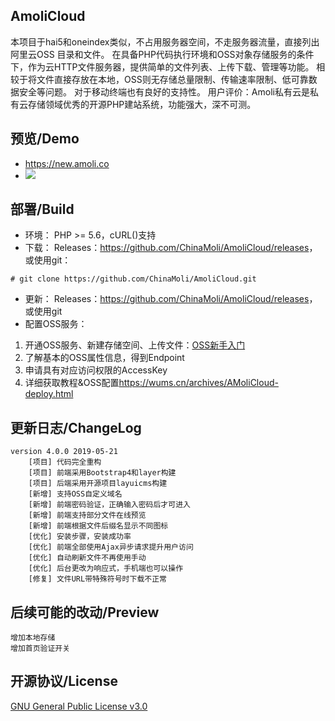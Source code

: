 ## AmoliCloud
本项目于hai5和oneindex类似，不占用服务器空间，不走服务器流量，直接列出 阿里云OSS 目录和文件。
在具备PHP代码执行环境和OSS对象存储服务的条件下，作为云HTTP文件服务器，提供简单的文件列表、上传下载、管理等功能。
相较于将文件直接存放在本地，OSS则无存储总量限制、传输速率限制、低可靠数据安全等问题。
对于移动终端也有良好的支持性。
用户评价：Amoli私有云是私有云存储领域优秀的开源PHP建站系统，功能强大，深不可测。

## 预览/Demo
*  <https://new.amoli.co>
* ![](https://i.loli.net/2019/05/26/5ce9b3ceca63145762.png)

## 部署/Build
* 环境：
PHP >= 5.6，cURL()支持
* 下载：
Releases：<https://github.com/ChinaMoli/AmoliCloud/releases>，或使用git：
~~~
# git clone https://github.com/ChinaMoli/AmoliCloud.git
~~~
* 更新：
Releases：<https://github.com/ChinaMoli/AmoliCloud/releases>，或使用git
* 配置OSS服务：
1. 开通OSS服务、新建存储空间、上传文件：[OSS新手入门](https://promotion.aliyun.com/ntms/ossedu2.html)
2. 了解基本的OSS属性信息，得到Endpoint
3. 申请具有对应访问权限的AccessKey
4. 详细获取教程&OSS配置<https://wums.cn/archives/AMoliCloud-deploy.html>

## 更新日志/ChangeLog
```
version 4.0.0 2019-05-21
    [项目] 代码完全重构
    [项目] 前端采用Bootstrap4和layer构建
    [项目] 后端采用开源项目layuicms构建
    [新增] 支持OSS自定义域名
    [新增] 前端密码验证，正确输入密码后才可进入
    [新增] 前端支持部分文件在线预览
    [新增] 前端根据文件后缀名显示不同图标
    [优化] 安装步骤，安装成功率
    [优化] 前端全部使用Ajax异步请求提升用户访问
    [优化] 自动刷新文件不再使用手动
    [优化] 后台更改为响应式，手机端也可以操作
    [修复] 文件URL带特殊符号时下载不正常
```

## 后续可能的改动/Preview
```
增加本地存储
增加首页验证开关
```

## 开源协议/License
[GNU General Public License v3.0](https://github.com/ChinaMoli/AmoliCloud/blob/master/LICENSE)